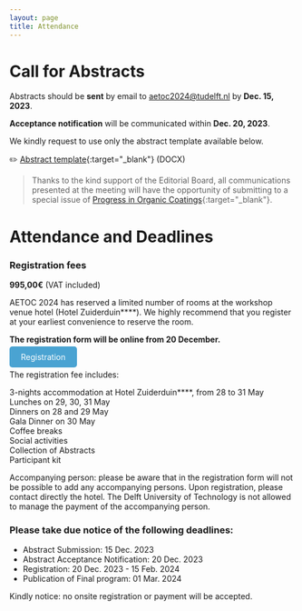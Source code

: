 ```yaml
---
layout: page
title: Attendance
---
```


# Call for Abstracts
Abstracts should be **sent** by email to aetoc2024@tudelft.nl by **Dec. 15, 2023**.

**Acceptance notification** will be communicated within **Dec. 20, 2023**.

We kindly request to use only the abstract template available below.

✏️ [Abstract template](./Abstract_Template_AETOC2024.docx){:target="_blank"} (DOCX) 

> Thanks to the kind support of the Editorial Board, all communications presented at the meeting will have the opportunity of submitting to a special issue of [Progress in Organic Coatings](https://www.sciencedirect.com/journal/progress-in-organic-coatings){:target="_blank"}.


# Attendance and Deadlines
### Registration fees
**995,00€** (VAT included)

AETOC 2024 has reserved a limited number of rooms at the workshop venue hotel (Hotel Zuiderduin\*\*\*\*). We highly recommend that you register at your earliest convenience to reserve the room.

**The registration form will be online from 20 December.**

<a href="https://www.aanmelder.nl/en/" target="_blank" style="background-color: #4AA3D2; color: white; padding: 10px 20px; text-decoration: none; border-radius: 5px;">Registration</a>

The registration fee includes:

3-nights accommodation at Hotel Zuiderduin\*\*\*\*, from 28 to 31 May   
Lunches on 29, 30, 31 May  
Dinners on 28 and 29 May  
Gala Dinner on 30 May  
Coffee breaks  
Social activities  
Collection of Abstracts  
Participant kit  

Accompanying person: please be aware that in the registration form will not be possible to add any accompanying persons. Upon registration, please contact directly the hotel. The Delft University of Technology is not allowed to manage the payment of the accompanying person.

### Please take due notice of the following deadlines:  

* Abstract Submission:  15 Dec. 2023  
* Abstract Acceptance Notification: 20 Dec. 2023  
* Registration: 20 Dec. 2023 - 15 Feb. 2024  
* Publication of Final program: 01 Mar. 2024

Kindly notice: no onsite registration or payment will be accepted.   
